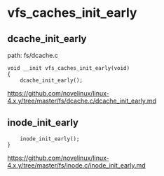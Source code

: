 vfs_caches_init_early
========================================

dcache_init_early
----------------------------------------

path: fs/dcache.c
```
void __init vfs_caches_init_early(void)
{
    dcache_init_early();
```

https://github.com/novelinux/linux-4.x.y/tree/master/fs/dcache.c/dcache_init_early.md

inode_init_early
----------------------------------------

```
    inode_init_early();
}
```

https://github.com/novelinux/linux-4.x.y/tree/master/fs/inode.c/inode_init_early.md
